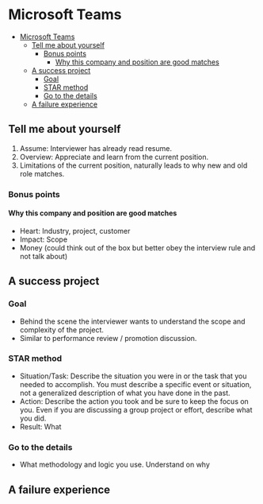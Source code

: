# Microsoft Teams

- [Microsoft Teams](#microsoft-teams)
  - [Tell me about yourself](#tell-me-about-yourself)
    - [Bonus points](#bonus-points)
      - [Why this company and position are good matches](#why-this-company-and-position-are-good-matches)
  - [A success project](#a-success-project)
    - [Goal](#goal)
    - [STAR method](#star-method)
    - [Go to the details](#go-to-the-details)
  - [A failure experience](#a-failure-experience)

## Tell me about yourself
1. Assume: Interviewer has already read resume. 
2. Overview: Appreciate and learn from the current position.
3. Limitations of the current position, naturally leads to why new and old role matches. 

### Bonus points
#### Why this company and position are good matches
* Heart: Industry, project, customer
* Impact: Scope
* Money (could think out of the box but better obey the interview rule and not talk about)

## A success project
### Goal
* Behind the scene the interviewer wants to understand the scope and complexity of the project. 
* Similar to performance review / promotion discussion.

### STAR method
* Situation/Task: Describe the situation you were in or the task that you needed to accomplish. You must describe a specific event or situation, not a generalized description of what you have done in the past.
* Action: Describe the action you took and be sure to keep the focus on you. Even if you are discussing a group project or effort, describe what you did.
* Result: What

### Go to the details
* What methodology and logic you use. Understand on why

## A failure experience

